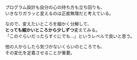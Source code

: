 プログラム設計も自分の心の持ち方も立ち回りも、  
いきなりガラッと変えるのは正直無理だと考えている。  

なので、変えたいところを細かく分解して、  
**とっても細かいところから少しずつ**変えてみる。  
「このぐらいだったらすぐにでも…」というレベルで良いと思う。

他の人からしたら気づかないくらいのところでも、  
その変化を定着させることが重要。

